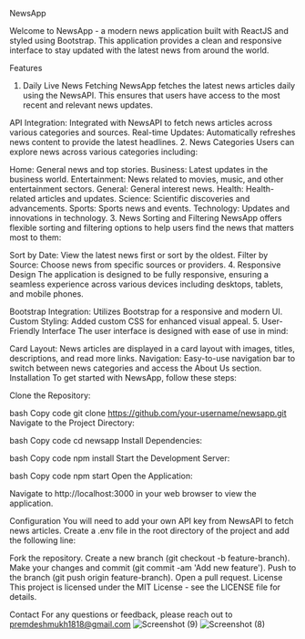 NewsApp


Welcome to NewsApp - a modern news application built with ReactJS and styled using Bootstrap. This application provides a clean and responsive interface to stay updated with the latest news from around the world.

Features
1. Daily Live News Fetching
NewsApp fetches the latest news articles daily using the NewsAPI. This ensures that users have access to the most recent and relevant news updates.

API Integration: Integrated with NewsAPI to fetch news articles across various categories and sources.
Real-time Updates: Automatically refreshes news content to provide the latest headlines.
2. News Categories
Users can explore news across various categories including:

Home: General news and top stories.
Business: Latest updates in the business world.
Entertainment: News related to movies, music, and other entertainment sectors.
General: General interest news.
Health: Health-related articles and updates.
Science: Scientific discoveries and advancements.
Sports: Sports news and events.
Technology: Updates and innovations in technology.
3. News Sorting and Filtering
NewsApp offers flexible sorting and filtering options to help users find the news that matters most to them:

Sort by Date: View the latest news first or sort by the oldest.
Filter by Source: Choose news from specific sources or providers.
4. Responsive Design
The application is designed to be fully responsive, ensuring a seamless experience across various devices including desktops, tablets, and mobile phones.

Bootstrap Integration: Utilizes Bootstrap for a responsive and modern UI.
Custom Styling: Added custom CSS for enhanced visual appeal.
5. User-Friendly Interface
The user interface is designed with ease of use in mind:

Card Layout: News articles are displayed in a card layout with images, titles, descriptions, and read more links.
Navigation: Easy-to-use navigation bar to switch between news categories and access the About Us section.
Installation
To get started with NewsApp, follow these steps:

Clone the Repository:

bash
Copy code
git clone https://github.com/your-username/newsapp.git
Navigate to the Project Directory:

bash
Copy code
cd newsapp
Install Dependencies:

bash
Copy code
npm install
Start the Development Server:

bash
Copy code
npm start
Open the Application:

Navigate to http://localhost:3000 in your web browser to view the application.

Configuration
You will need to add your own API key from NewsAPI to fetch news articles. Create a .env file in the root directory of the project and add the following line:



Fork the repository.
Create a new branch (git checkout -b feature-branch).
Make your changes and commit (git commit -am 'Add new feature').
Push to the branch (git push origin feature-branch).
Open a pull request.
License
This project is licensed under the MIT License - see the LICENSE file for details.

Contact
For any questions or feedback, please reach out to premdeshmukh1818@gmail.com
![Screenshot (9)](https://github.com/user-attachments/assets/6d35fcbb-be5e-4ebf-80ab-eb00166ca1ec)
![Screenshot (8)](https://github.com/user-attachments/assets/939d62a4-dd76-454f-b463-b6eb78b192b1)

